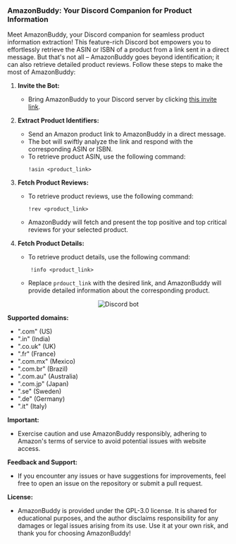 ### AmazonBuddy: Your Discord Companion for Product Information

Meet AmazonBuddy, your Discord companion for seamless product information extraction! This feature-rich Discord bot empowers you to effortlessly retrieve the ASIN or ISBN of a product from a link sent in a direct message. But that's not all – AmazonBuddy goes beyond identification; it can also retrieve detailed product reviews. Follow these steps to make the most of AmazonBuddy:

1. **Invite the Bot:**
   - Bring AmazonBuddy to your Discord server by clicking [this invite link](https://discord.com/api/oauth2/authorize?client_id=1091094561314582528&permissions=1634235578438&scope=bot).

2. **Extract Product Identifiers:**
   - Send an Amazon product link to AmazonBuddy in a direct message.
   - The bot will swiftly analyze the link and respond with the corresponding ASIN or ISBN.
   - To retrieve product ASIN, use the following command:
     ```
     !asin <product_link>
     ```

3. **Fetch Product Reviews:**
   - To retrieve product reviews, use the following command:
     ```
     !rev <product_link>
     ```
   - AmazonBuddy will fetch and present the top positive and top critical reviews for your selected product.

4. **Fetch Product Details:**
    - To retrieve product details, use the following command:
    ```
        !info <product_link>
    ```
    - Replace `prdouct_link` with the desired link, and AmazonBuddy will provide detailed information about the corresponding product.

<p align='center'><img src="https://media.giphy.com/media/v1.Y2lkPTc5MGI3NjExNWU0YjJjMTEyODBmYzI0Mjk1Mjg1YTdmMTVkYWNiNGM5YWFkNDVkZSZlcD12MV9pbnRlcm5hbF9naWZzX2dpZklkJmN0PWc/Jg3cKSlnweCsRp5RC1/giphy.gif" alt="Discord bot"></p>

**Supported domains:**
- ".com"    (US)
- ".in"     (India)
- ".co.uk"  (UK)
- ".fr"     (France)
- ".com.mx" (Mexico)
- ".com.br" (Brazil)
- ".com.au" (Australia)
- ".com.jp" (Japan)
- ".se"     (Sweden)
- ".de"     (Germany)
- ".it"     (Italy)

**Important:**
- Exercise caution and use AmazonBuddy responsibly, adhering to Amazon's terms of service to avoid potential issues with website access.

**Feedback and Support:**
- If you encounter any issues or have suggestions for improvements, feel free to open an issue on the repository or submit a pull request.

**License:**
- AmazonBuddy is provided under the GPL-3.0 license. It is shared for educational purposes, and the author disclaims responsibility for any damages or legal issues arising from its use. Use it at your own risk, and thank you for choosing AmazonBuddy!
